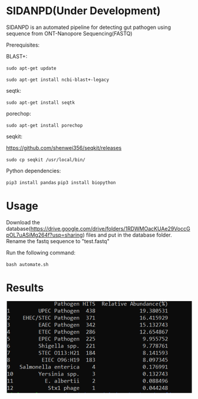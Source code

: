# SIDANPD(Under Development)
SIDANPD is an automated pipeline for detecting gut pathogen using sequence from ONT-Nanopore Sequencing(FASTQ)


Prerequisites:

BLAST+:

`sudo apt-get update`

`sudo apt-get install ncbi-blast+-legacy`

seqtk:

`sudo apt-get install seqtk`


porechop:

`sudo apt-get install porechop`

seqkit:

https://github.com/shenwei356/seqkit/releases

`sudo cp seqkit /usr/local/bin/`

Python dependencies:

`pip3 install pandas`
`pip3 install biopython`

# Usage

Download the database(https://drive.google.com/drive/folders/1RDWMOacKUAe29VoccGpOL7uASiMg264f?usp=sharing) files and put in the database folder.
Rename the fastq sequence to "test.fastq"

Run the following command:

`bash automate.sh`

# Results
![Screenshot](screenshot.png)
